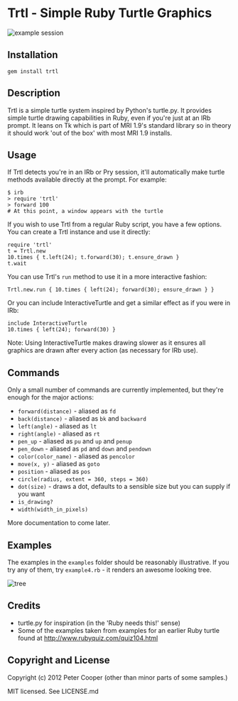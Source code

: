 # Trtl - Simple Ruby Turtle Graphics

![example session](http://no.gd/p/trtl-20120708-034138.jpg)

## Installation
    gem install trtl

## Description

Trtl is a simple turtle system inspired by Python's turtle.py. It provides
simple turtle drawing capabilities in Ruby, even if you're just at an IRb 
prompt. It leans on Tk which is part of MRI 1.9's standard library so in theory it should
work 'out of the box' with most MRI 1.9 installs.

## Usage

If Trtl detects you're in an IRb or Pry session, it'll automatically make turtle
methods available directly at the prompt. For example:

    $ irb
    > require 'trtl'
    > forward 100
    # At this point, a window appears with the turtle

If you wish to use Trtl from a regular Ruby script, you have a few options. You
can create a Trtl instance and use it directly:

    require 'trtl'
    t = Trtl.new
    10.times { t.left(24); t.forward(30); t.ensure_drawn }
    t.wait

You can use Trtl's `run` method to use it in a more interactive fashion:

	Trtl.new.run { 10.times { left(24); forward(30); ensure_drawn } }

Or you can include InteractiveTurtle and get a similar effect as if you were in
IRb:

    include InteractiveTurtle
    10.times { left(24); forward(30) }

Note: Using InteractiveTurtle makes drawing slower as it ensures all graphics
are drawn after every action (as necessary for IRb use).

## Commands

Only a small number of commands are currently implemented, but they're enough for the major actions:

* `forward(distance)` - aliased as `fd`
* `back(distance)` - aliased as `bk` and `backward`
* `left(angle)` - aliased as `lt`
* `right(angle)` - aliased as `rt`
* `pen_up` - aliased as `pu` and `up` and `penup`
* `pen_down` - aliased as `pd` and `down` and `pendown`
* `color(color_name)` - aliased as `pencolor`
* `move(x, y)` - aliased as `goto`
* `position` - aliased as `pos`
* `circle(radius, extent = 360, steps = 360)`
* `dot(size)` - draws a dot, defaults to a sensible size but you can supply if you want
* `is_drawing?`
* `width(width_in_pixels)`

More documentation to come later.

## Examples

The examples in the `examples` folder should be reasonably illustrative. If you
try any of them, try `example4.rb` - it renders an awesome looking tree.

![tree](http://no.gd/p/trtltree-20120708-035127.jpg)

## Credits

* turtle.py for inspiration (in the 'Ruby needs this!' sense)
* Some of the examples taken from examples for an earlier Ruby turtle found at http://www.rubyquiz.com/quiz104.html

## Copyright and License

Copyright (c) 2012 Peter Cooper (other than minor parts of some samples.)

MIT licensed. See LICENSE.md
